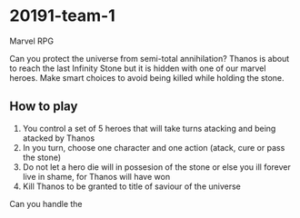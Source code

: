 # 20191-team-1

Marvel RPG

Can you protect the universe from semi-total annihilation? 
Thanos is about to reach the last Infinity Stone but it is hidden with one of our marvel heroes. 
Make smart choices to avoid being killed while holding the stone.

How to play
----------
1. You control a set of 5 heroes that will take turns atacking and being atacked by Thanos
2. In you turn, choose one character and one action (atack, cure or pass the stone)
3. Do not let a hero die will in possesion of the stone or else you ill forever live in shame, for Thanos will have won
4. Kill Thanos to be granted to title of saviour of the universe

Can you handle the
